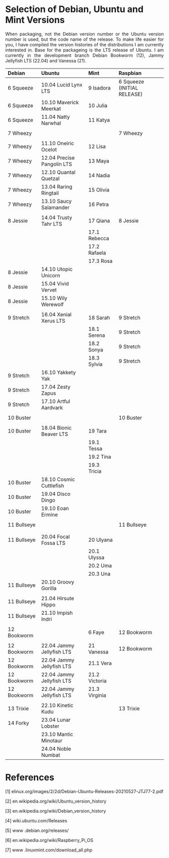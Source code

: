 # Selection of Debian, Ubuntu and Mint Versions

<p align="justify">When packaging, not the Debian version number or the Ubuntu version number is used, but the code name of the release. To make life easier for you, I have compiled the version histories of the distributions I am currently interested in. Base for the packageing is the LTS release of Ubuntu. I am currently in the development branch Debian Bookworm (12), Jammy Jellyfish LTS (22.04) and Vanessa (21).</p>

| Debian               | Ubuntu                     | Mint                | Raspbian                    | 
| :------------------- | :------------------------- | :------------------ | :-------------------------- |
| 6 Squeeze            | 10.04 Lucid Lynx LTS       | 9 Isadora           | 6 Squeeze (INITIAL RELEASE) |  
| 6 Squeeze            | 10.10 Maverick Meerkat     | 10 Julia            |                             |
| 6 Squeeze            | 11.04 Natty Narwhal        | 11 Katya            |                             |
|                      |                            |                     |                             |
| 7 Wheezy             |                            |                     | 7 Wheezy                    |
|                      |                            |                     |                             |
| 7 Wheezy             | 11.10 Oneiric Ocelot       | 12 Lisa             |                             |
| 7 Wheezy             | 12.04 Precise Pangolin LTS | 13 Maya             |                             | 
| 7 Wheezy             | 12.10 Quantal Quetzal      | 14 Nadia            |                             | 
| 7 Wheezy             | 13.04 Raring Ringtail      | 15 Olivia           |                             | 
| 7 Wheezy             | 13.10 Saucy Salamander     | 16 Petra            |                             |
|                      |                            |                     |                             |
| 8 Jessie             | 14.04 Trusty Tahr LTS      | 17 Qiana            | 8 Jessie                    |
|                      |                            | 17.1 Rebecca        |                             |
|                      |                            | 17.2 Rafaela	      |                             |
|                      |                            | 17.3 Rosa           |                             |
| 8 Jessie             | 14.10 Utopic Unicorn       |                     |                             | 
| 8 Jessie             | 15.04 Vivid Vervet         |                     |                             | 
| 8 Jessie             | 15.10 Wily Werewolf        |                     |                             | 
|                      |                            |                     |                             |
| 9 Stretch            | 16.04 Xenial Xerus LTS     | 18 Sarah            | 9 Stretch                   | 
|                      |                            | 18.1 Serena         | 9 Stretch                   | 
|                      |                            | 18.2 Sonya          | 9 Stretch                   | 
|                      |                            | 18.3 Sylvia         | 9 Stretch                   | 
| 9 Stretch            | 16.10 Yakkety Yak          |                     |                             | 
| 9 Stretch            | 17.04 Zesty Zapus          |                     |                             | 
| 9 Stretch            | 17.10 Artful Aardvark      |                     |                             | 
|                      |                            |                     |                             |
| 10 Buster            |                            |                     | 10 Buster                   |
|                      |                            |                     |                             |
| 10 Buster            | 18.04 Bionic Beaver LTS    | 19 Tara             |                             |
|                      |                            | 19.1 Tessa          |                             |
|                      |                            | 19.2 Tina           |                             |
|                      |                            | 19.3 Tricia         |                             |
| 10 Buster            | 18.10 Cosmic Cuttlefish    |                     |                             |
| 10 Buster            | 19.04 Disco Dingo          |                     |                             |
| 10 Buster            | 19.10 Eoan Ermine          |                     |                             |
|                      |                            |                     |                             |
| 11 Bullseye          |                            |                     | 11 Bullseye                 |
|                      |                            |                     |                             |
|                      |                            |                     |                             |
| 11 Bullseye          | 20.04 Focal Fossa LTS      | 20	Ulyana          |                             |
|                      |                            | 20.1	Ulyssa        |                             |
|                      |                            | 20.2	Uma           |                             |
|                      |                            | 20.3	Una           |                             |
| 11 Bullseye          | 20.10 Groovy Gorilla       |                     |                             | 
|                      |                            |                     |                             |
| 11 Bullseye          | 21.04 Hirsute Hippo        |                     |                             |
| 11 Bullseye          | 21.10 Impish Indri         |                     |                             |
|                      |                            |                     |                             |
| 12 Bookworm          |                            | 6 Faye              | 12 Bookworm                 |
|                      |                            |                     |                             |
| 12 Bookworm          | 22.04 Jammy Jellyfish LTS  | 21 Vanessa          | 12 Bookworm                 |
| 12 Bookworm          | 22.04 Jammy Jellyfish LTS  | 21.1 Vera           |                             |
| 12 Bookworm          | 22.04 Jammy Jellyfish LTS  | 21.2 Victoria       |                             |
| 12 Bookworm          | 22.04 Jammy Jellyfish LTS  | 21.3 Virginia       |                             |
|                      |                            |                     |                             |
| 13 Trixie	           | 22.10 Kinetic Kudu         |                     | 13 Trixie                   |
| 14 Forky	           | 23.04 Lunar Lobster        |                     |                             |
|                      | 23.10 Mantic Minotaur      |                     |                             |
|                      | 24.04 Noble Numbat         |                     |                             |

# References

[1]    elinux.org/images/2/2d/Debian-Ubuntu-Releases-20210527-JTJ77-2.pdf

[2]    en.wikipedia.org/wiki/Ubuntu_version_history

[3]    en.wikipedia.org/wiki/Debian_version_history

[4]    wiki.ubuntu.com/Releases

[5]    www .debian.org/releases/

[6]    en.wikipedia.org/wiki/Raspberry_Pi_OS

[7]    www .linuxmint.com/download_all.php






